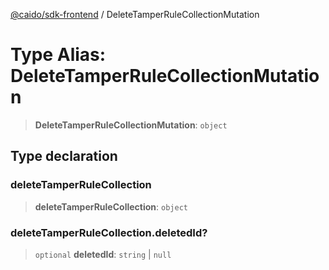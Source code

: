 [@caido/sdk-frontend](../index.md) / DeleteTamperRuleCollectionMutation

# Type Alias: DeleteTamperRuleCollectionMutation

> **DeleteTamperRuleCollectionMutation**: `object`

## Type declaration

### deleteTamperRuleCollection

> **deleteTamperRuleCollection**: `object`

### deleteTamperRuleCollection.deletedId?

> `optional` **deletedId**: `string` \| `null`

